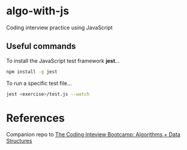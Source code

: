 # algo-with-js

Coding interview practice using JavaScript

## Useful commands

To install the JavaScript test framework **jest**...

```bash
npm install -g jest
```

To run a specific test file...

```bash
jest <exercise>/test.js --watch
```

# References

Companion repo to [The Coding Inteview Bootcamp: Algorithms + Data Structures](https://www.udemy.com/course/coding-interview-bootcamp-algorithms-and-data-structure/)
